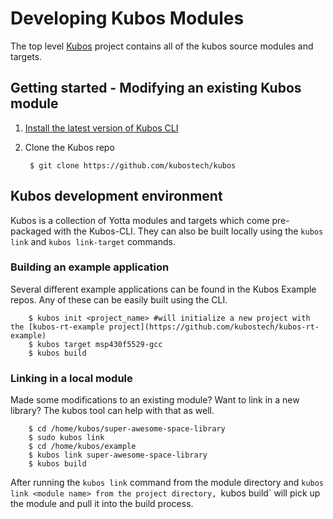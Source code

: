 # Developing Kubos Modules

The top level [Kubos](https://github.com/kubostech/kubos) project contains all of the kubos source modules and targets.

## Getting started - Modifying an existing Kubos module

1. [Install the latest version of Kubos CLI](docs/sdk-installing.md)
2. Clone the Kubos repo

        $ git clone https://github.com/kubostech/kubos

## Kubos development environment

Kubos is a collection of Yotta modules and targets which come pre-packaged with the Kubos-CLI. They can also be built locally using the `kubos link` and `kubos link-target`
commands.

### Building an example application

Several different example applications can be found in the Kubos Example repos. Any of these can be easily built using the CLI.

        $ kubos init <project_name> #will initialize a new project with the [kubos-rt-example project](https://github.com/kubostech/kubos-rt-example)
        $ kubos target msp430f5529-gcc
        $ kubos build

### Linking in a local module

Made some modifications to an existing module? Want to link in a new library? The kubos tool can help with that as well.

        $ cd /home/kubos/super-awesome-space-library
        $ sudo kubos link
        $ cd /home/kubos/example
        $ kubos link super-awesome-space-library
        $ kubos build

After running the `kubos link` command from the module directory and `kubos link <module name> from the project directory, `kubos build` will pick up the module and pull it into the build process.
